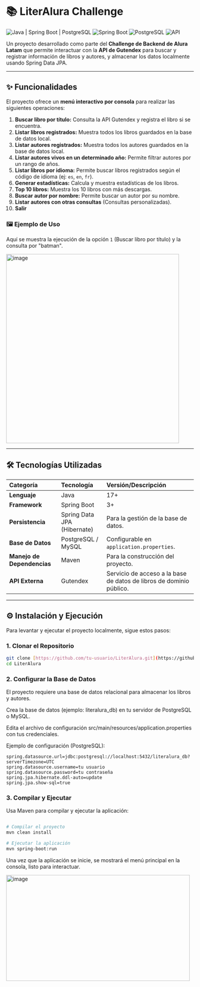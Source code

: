 # 📚 LiterAlura Challenge

![Java | Spring Boot | PostgreSQL](https://img.shields.io/badge/Java-17+-blue?logo=openjdk)
![Spring Boot](https://img.shields.io/badge/Spring%20Boot-3+-green?logo=spring)
![PostgreSQL](https://img.shields.io/badge/Database-PostgreSQL-blue?logo=postgresql)
![API](https://img.shields.io/badge/API-Gutendex-lightgrey)

Un proyecto desarrollado como parte del **Challenge de Backend de Alura Latam** que permite interactuar con la **API de Gutendex** para buscar y registrar información de libros y autores, y almacenar los datos localmente usando Spring Data JPA.

---

## ✨ Funcionalidades

El proyecto ofrece un **menú interactivo por consola** para realizar las siguientes operaciones:

1. **Buscar libro por título:** Consulta la API Gutendex y registra el libro si se encuentra.
2. **Listar libros registrados:** Muestra todos los libros guardados en la base de datos local.
3. **Listar autores registrados:** Muestra todos los autores guardados en la base de datos local.
4. **Listar autores vivos en un determinado año:** Permite filtrar autores por un rango de años.
5. **Listar libros por idioma:** Permite buscar libros registrados según el código de idioma (ej: `es`, `en`, `fr`).
6. **Generar estadísticas:** Calcula y muestra estadísticas de los libros.
7. **Top 10 libros:** Muestra los 10 libros con más descargas.
8. **Buscar autor por nombre:** Permite buscar un autor por su nombre.
9. **Listar autores con otras consultas** (Consultas personalizadas).
10. **Salir**

### 🖼️ Ejemplo de Uso
Aquí se muestra la ejecución de la opción `1` (Buscar libro por título) y la consulta por "batman".

<img width="464" height="507" alt="image" src="https://github.com/user-attachments/assets/b06191bd-f511-4005-a437-198acb571070" />

---

## 🛠️ Tecnologías Utilizadas

| Categoría | Tecnología | Versión/Descripción |
| :--- | :--- | :--- |
| **Lenguaje** | Java | 17+ |
| **Framework** | Spring Boot | 3+ |
| **Persistencia** | Spring Data JPA (Hibernate) | Para la gestión de la base de datos. |
| **Base de Datos** | PostgreSQL / MySQL | Configurable en `application.properties`. |
| **Manejo de Dependencias**| Maven | Para la construcción del proyecto. |
| **API Externa** | Gutendex | Servicio de acceso a la base de datos de libros de dominio público. |

---

## ⚙️ Instalación y Ejecución

Para levantar y ejecutar el proyecto localmente, sigue estos pasos:

### 1. Clonar el Repositorio

```bash
git clone [https://github.com/tu-usuario/LiterAlura.git](https://github.com/tu-usuario/LiterAlura.git)
cd LiterAlura
```
### 2. Configurar la Base de Datos

El proyecto requiere una base de datos relacional para almacenar los libros y autores.

Crea la base de datos (ejemplo: literalura_db) en tu servidor de PostgreSQL o MySQL.

Edita el archivo de configuración src/main/resources/application.properties con tus credenciales.

Ejemplo de configuración (PostgreSQL):

```Properties
spring.datasource.url=jdbc:postgresql://localhost:5432/literalura_db?serverTimezone=UTC
spring.datasource.username=tu usuario
spring.datasource.password=tu contraseña
spring.jpa.hibernate.ddl-auto=update
spring.jpa.show-sql=true
```
### 3. Compilar y Ejecutar
Usa Maven para compilar y ejecutar la aplicación:

```Bash

# Compilar el proyecto
mvn clean install

# Ejecutar la aplicación
mvn spring-boot:run
```

Una vez que la aplicación se inicie, se mostrará el menú principal en la consola, listo para interactuar.

<img width="493" height="284" alt="image" src="https://github.com/user-attachments/assets/41fae530-55f8-4ef0-ab91-d3f2f6e15024" />





